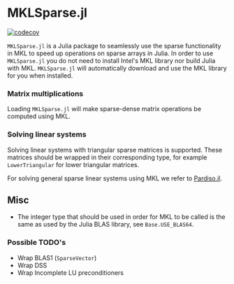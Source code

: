 # MKLSparse.jl

[![codecov](https://codecov.io/gh/JuliaSparse/MKLSparse.jl/graph/badge.svg?token=j3KoKBEIt1)](https://codecov.io/gh/JuliaSparse/MKLSparse.jl)

`MKLSparse.jl` is a Julia package to seamlessly use the sparse functionality in MKL to speed up operations on sparse arrays in Julia.
In order to use `MKLSparse.jl` you do not need to install Intel's MKL library nor build Julia with MKL. `MKLSparse.jl` will automatically download and use the MKL library for you when installed.

### Matrix multiplications

Loading `MKLSparse.jl` will make sparse-dense matrix operations be computed using MKL.

### Solving linear systems

Solving linear systems with triangular sparse matrices is supported.
These matrices should be wrapped in their corresponding type, for example `LowerTriangular` for lower triangular matrices.

For solving general sparse linear systems using MKL we refer to [Pardiso.jl](https://github.com/JuliaSparse/Pardiso.jl).

## Misc

* The integer type that should be used in order for MKL to be called is the same as used by the Julia BLAS library, see `Base.USE_BLAS64`.

### Possible TODO's

* Wrap BLAS1 (`SparseVector`)
* Wrap DSS
* Wrap Incomplete LU preconditioners

